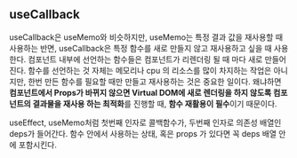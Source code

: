 ## useCallback

useCallback은 useMemo와 비슷하지만, useMemo는 특정 결과 값을 재사용할 때 사용하는 반면, useCallback은 특정 함수를 새로 만들지 않고 재사용하고 싶을 때 사용한다. 컴포넌트 내부에 선언하는 함수들은 컴포넌트가 리렌더링 될 때 마다 새로 만들어진다. 함수를 선언하는 것 자체는 메모리나 cpu 의 리소스를 많이 차지하는 작업은 아니지만, 한번 만든 함수를 필요할 때만 만들고 재사용하는 것은 중요한 일이다. 왜냐하면 **컴포넌트에서 Props가 바뀌지 않으면 Virtual DOM에 새로 렌더링을 하지 않도록 컴포넌트의 결과물을 재사용 하는 최적화**를 진행할 때, **함수 재활용이 필수**이기 때문이다. 

useEffect, useMemo처럼 첫번째 인자로 콜백함수가, 두번째 인자로 의존성 배열인 deps가 들어간다. 함수 안에서 사용하는 상태, 혹은 props 가 있다면 꼭 deps 배열 안에 포함시킨다.

